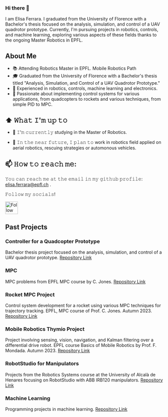 ### Hi there 👋

I am Elisa Ferrara. I graduated from the University of Florence with a Bachelor's thesis focused on the analysis, simulation, and control of a UAV quadrotor prototype. Currently, I'm pursuing projects in robotics, controls, and machine learning, exploring various aspects of these fields thanks to the ongoing Master Robotics in EPFL.






## About Me
- 📚 Attending Robotics Master in EPFL. Mobile Robotics Path
- 🎓 Graduated from the University of Florence with a Bachelor's thesis titled "Analysis, Simulation, and Control of a UAV Quadrotor Prototype."
- 🌟 Experienced in robotics, controls, machine learning and electronics.
- 🚀 Passionate about implementing control systems for various applications, from quadcopters to rockets and various techniques, from simple PID to MPC.

## ⬆ 𝚆𝚑𝚊𝚝 𝙸'𝚖 𝚞𝚙 𝚝𝚘
- 🔨 𝙸'𝚖 𝚌𝚞𝚛𝚛𝚎𝚗𝚝𝚕𝚢 studying in the Master of Robotics.

- 🎯 𝙸𝚗 𝚝𝚑𝚎 𝚗𝚎𝚊𝚛 𝚏𝚞𝚝𝚞𝚛𝚎, 𝙸 𝚙𝚕𝚊𝚗 𝚝𝚘 work in robotics field applied on aerial robotics, rescuing strategies or automonous vehicles.

## 📫 𝙷𝚘𝚠 𝚝𝚘 𝚛𝚎𝚊𝚌𝚑 𝚖𝚎:
𝚈𝚘𝚞 𝚌𝚊𝚗 𝚛𝚎𝚊𝚌𝚑 𝚖𝚎 𝚊𝚝 𝚝𝚑𝚎 𝚎𝚖𝚊𝚒𝚕 𝚒𝚗 𝚖𝚢 𝚐𝚒𝚝𝚑𝚞𝚋 𝚙𝚛𝚘𝚏𝚒𝚕𝚎: elisa.ferrara@epfl.ch .

𝙵𝚘𝚕𝚕𝚘𝚠 𝚖𝚢 𝚜𝚘𝚌𝚒𝚊𝚕𝚜!

[<img src="https://raw.githubusercontent.com/Raymo111/Raymo111/master/socials/linkedin.png" height="40em" align="center" alt="Follow Lapo on LinkedIn" title="Follow Lapo on LinkedIn"/>](https://www.linkedin.com/in/elisa-ferrara-b0592426a/)

## Past Projects
### Controller for a Quadcopter Prototype
Bachelor thesis project focused on the analysis, simulation, and control of a UAV quadrotor prototype.
[Repository Link](https://github.com/elisaaferraraa/Controller-for-a-quadcopter-prototype)

### MPC
MPC problems from EPFL MPC course by C. Jones.
[Repository Link](https://github.com/elisaaferraraa/MPC)

### Rocket MPC Project
Control system development for a rocket using various MPC techniques for trajectory tracking. EPFL, MPC course of Prof. C. Jones. Autumn 2023.
[Repository Link](https://github.com/elisaaferraraa/Rocket_MPC_project)

### Mobile Robotics Thymio Project
Project involving sensing, vision, navigation, and Kalman filtering over a differential drive robot. EPFL course Basics of Mobile Robotics by Prof. F. Mondada. Autumn 2023.
[Repository Link](https://github.com/elisaaferraraa/Mobile-Robotics-Thymio-project)

### RobotStudio for Manipulators
Projects from the Robotics Systems course at the University of Alcalà de Henares focusing on RobotStudio with ABB IRB120 manipulators.
[Repository Link](https://github.com/elisaaferraraa/RobotStudio-for-Manipulators)

### Machine Learning
Programming projects in machine learning.
[Repository Link](https://github.com/elisaaferraraa/Machine-Learning)






